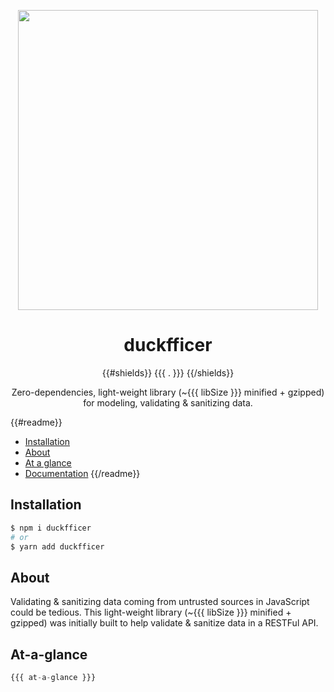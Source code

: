 <p align="center"><img align="center" width="480" src="https://repository-images.githubusercontent.com/228456718/f4767e00-61e6-11ea-964a-7b02d8dcb48f"/></p>

<div align="center"><h1 align="center">duckfficer</h1></div>

<p align="center">
{{#shields}}
{{{ . }}}
{{/shields}}
</p>

<p align="center">
Zero-dependencies, light-weight library (~{{{ libSize }}} minified + gzipped)<br>
for modeling, validating & sanitizing data.
</p>

{{#readme}}
- [Installation](#installation)
- [About](#about)
- [At a glance](#at-a-glance)
- [Documentation](https://devtin.github.io/duckfficer)
{{/readme}}

## Installation

```sh
$ npm i duckfficer
# or
$ yarn add duckfficer
```

## About

Validating & sanitizing data coming from untrusted sources in JavaScript could be tedious. This light-weight library 
(~{{{ libSize }}} minified + gzipped) was initially built to help validate & sanitize data in a RESTFul API.

## At-a-glance

```js
{{{ at-a-glance }}}
```
